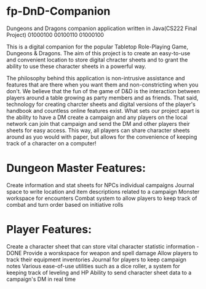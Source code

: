 # fp-DnD-Companion
Dungeons and Dragons companion application written in Java(CS222 Final Project) 01000100 00100110 01000100

This is a digital companion for the popular Tabletop Role-Playing Game, Dungeons & Dragons. The aim of this project is to create an easy-to-use and convenient location to store digital chracter sheets and to grant the ability to use these character sheets in a powerful way.

The philosophy behind this application is non-intrusive assistance and features that are there when you want them and non-constricting when you don't. We believe that the fun of the game of D&D is the interaction between players around a table growing as party members and as friends. That said, technology for creating charcter sheets and digital versions of the player's handbook and countless online features exist. What sets our project apart is the ability to have a DM create a campaign and any players on the local network can join that campaign and send the DM and other players their sheets for easy access. This way, all players can share character sheets around as yuo would with paper, but allows for the convenience of keeping track of a character on a computer!

# Dungeon Master Features:
  Create information and stat sheets for NPCs individual campaigns
  Journal space to write location and item descriptions related to a campaign
  Monster workspace for encounters
  Combat system to allow players to keep track of combat and turn order based on initiative rolls

# Player  Features:
  Create a character sheet that can store vital character statistic information - DONE
  Provide a worskspace for weapon and spell damage
  Allow players to track their equipment inventories
  Journal for players to keep campaign notes
  Various ease-of-use utilities such as a dice roller, a system for keeping track of leveling and HP
  Ability to send character sheet data to a campaign's DM in real time 
